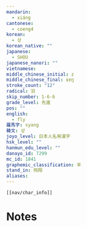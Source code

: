 ```yaml
---
mandarin:
  - xiáng
cantonese:
  - coeng4
korean:
  - 상
korean_native: ""
japanese:
  - SHOU
japanese_nanori: ""
vietnamese:
middle_chinese_initial: z
middle_chinese_final: ɨɐŋ
stroke_count: "12"
radical: 羽
skip_number: 1-6-6
grade_level: 先進
pos: ""
english:
  - fly
羅馬字: syang
韓文: 샹
joyo_level: 日本人名用漢字
hsk_level: ""
hanmun_edu_level: ""
danayo_id: 7299
mc_id: 1841
graphemic_classification: 羊
stand_in: 飛翔
aliases:
---
```

```meta-bind-embed
[[nav/char_info]]
```

# Notes
